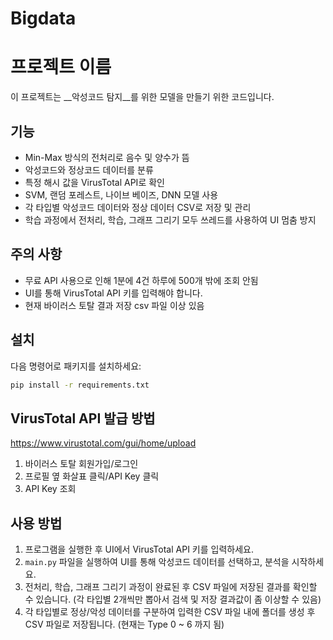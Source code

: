 # Bigdata

# 프로젝트 이름
이 프로젝트는 __악성코드 탐지__를 위한 모델을 만들기 위한 코드입니다.

## 기능
- Min-Max 방식의 전처리로 음수 및 양수가 뜸
- 악성코드와 정상코드 데이터를 분류
- 특정 해시 값을 VirusTotal API로 확인
- SVM, 랜덤 포레스트, 나이브 베이즈, DNN 모델 사용
- 각 타입별 악성코드 데이터와 정상 데이터 CSV로 저장 및 관리
- 학습 과정에서 전처리, 학습, 그래프 그리기 모두 쓰레드를 사용하여 UI 멈춤 방지

## 주의 사항
- 무료 API 사용으로 인해 1분에 4건 하루에 500개 밖에 조회 안됨
- UI를 통해 VirusTotal API 키를 입력해야 합니다.
- 현재 바이러스 토탈 결과 저장 csv 파일 이상 있음

## 설치
다음 명령어로 패키지를 설치하세요:
```bash
pip install -r requirements.txt
```

## VirusTotal API 발급 방법
https://www.virustotal.com/gui/home/upload
1. 바이러스 토탈 회원가입/로그인
2. 프로필 옆 화살표 클릭/API Key 클릭
3. API Key 조회

## 사용 방법
1. 프로그램을 실행한 후 UI에서 VirusTotal API 키를 입력하세요.
2. `main.py` 파일을 실행하여 UI를 통해 악성코드 데이터를 선택하고, 분석을 시작하세요.
3. 전처리, 학습, 그래프 그리기 과정이 완료된 후 CSV 파일에 저장된 결과를 확인할 수 있습니다. (각 타입별 2개씩만 뽑아서 검색 및 저장 결과값이 좀 이상할 수 있음)
4. 각 타입별로 정상/악성 데이터를 구분하여 입력한 CSV 파일 내에 폴더를 생성 후 CSV 파일로 저장됩니다. (현재는 Type 0 ~ 6 까지 됨)
